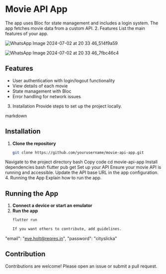 # Movie API App

The app uses Bloc for state management and includes a login system. The app fetches movie data from a custom API.
2. Features
List the main features of your app.

![WhatsApp Image 2024-07-02 at 20 33 46_514f9a59](https://github.com/Ajay-2022-Soft-Tech/Clean_Coding/assets/113298640/46d01783-d412-4e0e-aa88-94ccb8f17a09)

![WhatsApp Image 2024-07-02 at 20 33 46_7fbc46c4](https://github.com/Ajay-2022-Soft-Tech/Clean_Coding/assets/113298640/09abf428-6d0c-4ea1-b9a5-80b0a68d310b)

## Features

- User authentication with login/logout functionality
- View details of each movie
- State management with Bloc
- Error handling for network issues
3. Installation
Provide steps to set up the project locally.

markdown
## Installation

1. **Clone the repository**
   ```bash
   git clone https://github.com/yourusername/movie-api-app.git
Navigate to the project directory
bash
Copy code
cd movie-api-app
Install dependencies
bash
flutter pub get
Set up your API
Ensure your movie API is running and accessible.
Update the API base URL in the app configuration.
4. Running the App
Explain how to run the app.


## Running the App

1. **Connect a device or start an emulator**
2. **Run the app**
   ```bash
   flutter run

   If you want others to contribute, add guidelines.

"email": "eve.holt@reqres.in",
"password": "cityslicka"


## Contribution

Contributions are welcome! Please open an issue or submit a pull request.
